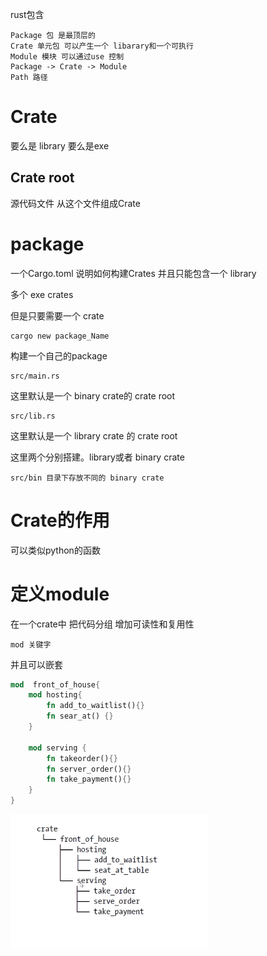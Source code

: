 rust包含

```
Package 包 是最顶层的 
Crate 单元包 可以产生一个 libarary和一个可执行
Module 模块 可以通过use 控制
Package -> Crate -> Module
Path 路径
```

# Crate

要么是 library 要么是exe

## Crate root

源代码文件 从这个文件组成Crate

# package

一个Cargo.toml 说明如何构建Crates 并且只能包含一个 library 

多个 exe crates 

但是只要需要一个 crate

```
cargo new package_Name
```

构建一个自己的package

```
src/main.rs
```

 这里默认是一个 binary crate的 crate root

```
src/lib.rs
```

这里默认是一个 library crate 的 crate root

这里两个分别搭建。library或者 binary crate

```
src/bin 目录下存放不同的 binary crate
```

# Crate的作用

可以类似python的函数

# 定义module

在一个crate中 把代码分组 增加可读性和复用性

```
mod 关键字
```

并且可以嵌套

```rust
mod  front_of_house{
    mod hosting{
        fn add_to_waitlist(){}
        fn sear_at() {}
    }

    mod serving {
        fn takeorder(){}
        fn server_order(){}
        fn take_payment(){}
    }
}
```

![image-20250518205701354](https://raw.githubusercontent.com/Xioaruan912/pic/main/image-20250518205701354.png)